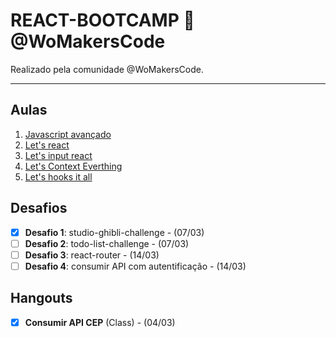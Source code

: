 ﻿# REACT-BOOTCAMP 🦄 @WoMakersCode

Realizado pela comunidade @WoMakersCode.

******
## Aulas

 1. [Javascript avançado](#1-javascript-avancado)
 2. [Let's react](#2-lets-react)
 3. [Let's input react](#3-lets-input-react)
 4. [Let's Context Everthing]()
 5. [Let's hooks it all](#5-class-function)

## Desafios

- [X] **Desafio 1**: studio-ghibli-challenge - (07/03)
- [ ] **Desafio 2**: todo-list-challenge - (07/03)
- [ ] **Desafio 3**: react-router - (14/03)
- [ ] **Desafio 4**: consumir API com autentificação - (14/03)

## Hangouts

- [X] **Consumir API CEP** (Class) - (04/03)
